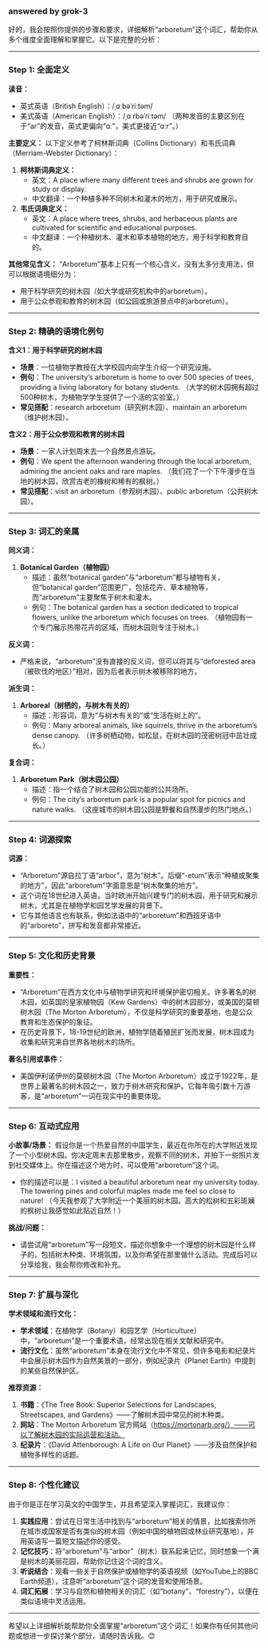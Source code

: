 ### answered by grok-3
好的，我会按照你提供的步骤和要求，详细解析“arboretum”这个词汇，帮助你从多个维度全面理解和掌握它。以下是完整的分析：

---

### Step 1: 全面定义

**读音：**
- 英式英语（British English）：/ˌɑːbəˈriːtəm/
- 美式英语（American English）：/ˌɑːrbəˈriːtəm/
（两种发音的主要区别在于“ar”的发音，英式更偏向“ɑː”，美式更接近“ɑːr”。）

**主要定义：**
以下定义参考了柯林斯词典（Collins Dictionary）和韦氏词典（Merriam-Webster Dictionary）：
1. **柯林斯词典定义：**
   - 英文：A place where many different trees and shrubs are grown for study or display.
   - 中文翻译：一个种植多种不同树木和灌木的地方，用于研究或展示。
2. **韦氏词典定义：**
   - 英文：A place where trees, shrubs, and herbaceous plants are cultivated for scientific and educational purposes.
   - 中文翻译：一个种植树木、灌木和草本植物的地方，用于科学和教育目的。

**其他常见含义：**
“Arboretum”基本上只有一个核心含义，没有太多分支用法，但可以根据语境细分为：
- 用于科学研究的树木园（如大学或研究机构中的arboretum）。
- 用于公众参观和教育的树木园（如公园或旅游景点中的arboretum）。

---

### Step 2: 精确的语境化例句

**含义1：用于科学研究的树木园**
- **场景**：一位植物学教授在大学校园内向学生介绍一个研究设施。
- **例句**：The university’s arboretum is home to over 500 species of trees, providing a living laboratory for botany students.
  （大学的树木园拥有超过500种树木，为植物学学生提供了一个活的实验室。）
- **常见搭配**：research arboretum（研究树木园）、maintain an arboretum（维护树木园）。

**含义2：用于公众参观和教育的树木园**
- **场景**：一家人计划周末去一个自然景点游玩。
- **例句**：We spent the afternoon wandering through the local arboretum, admiring the ancient oaks and rare maples.
  （我们花了一个下午漫步在当地的树木园，欣赏古老的橡树和稀有的枫树。）
- **常见搭配**：visit an arboretum（参观树木园）、public arboretum（公共树木园）。

---

### Step 3: 词汇的亲属

**同义词：**
1. **Botanical Garden（植物园）**
   - 描述：虽然“botanical garden”与“arboretum”都与植物有关，但“botanical garden”范围更广，包括花卉、草本植物等，而“arboretum”主要聚焦于树木和灌木。
   - 例句：The botanical garden has a section dedicated to tropical flowers, unlike the arboretum which focuses on trees.
     （植物园有一个专门展示热带花卉的区域，而树木园则专注于树木。）

**反义词：**
- 严格来说，“arboretum”没有直接的反义词，但可以将其与“deforested area（被砍伐的地区）”相对，因为后者表示树木被移除的地方。

**派生词：**
1. **Arboreal（树栖的，与树木有关的）**
   - 描述：形容词，意为“与树木有关的”或“生活在树上的”。
   - 例句：Many arboreal animals, like squirrels, thrive in the arboretum’s dense canopy.
     （许多树栖动物，如松鼠，在树木园的茂密树冠中茁壮成长。）

**复合词：**
1. **Arboretum Park（树木园公园）**
   - 描述：指一个结合了树木园和公园功能的公共场所。
   - 例句：The city’s arboretum park is a popular spot for picnics and nature walks.
     （这座城市的树木园公园是野餐和自然漫步的热门地点。）

---

### Step 4: 词源探索

**词源：**
- “Arboretum”源自拉丁语“arbor”，意为“树木”。后缀“-etum”表示“种植或聚集的地方”，因此“arboretum”字面意思是“树木聚集的地方”。
- 这个词在18世纪进入英语，当时欧洲开始兴建专门的树木园，用于研究和展示树木，尤其是在植物学和园艺学发展的背景下。
- 它与其他语言也有联系，例如法语中的“arboretum”和西班牙语中的“arboreto”，拼写和发音都非常接近。

---

### Step 5: 文化和历史背景

**重要性：**
- “Arboretum”在西方文化中与植物学研究和环境保护密切相关。许多著名的树木园，如英国的皇家植物园（Kew Gardens）中的树木园部分，或美国的莫顿树木园（The Morton Arboretum），不仅是科学研究的重要基地，也是公众教育和生态保护的象征。
- 在历史背景下，18-19世纪的欧洲，植物学随着殖民扩张而发展，树木园成为收集和研究来自世界各地树木的场所。

**著名引用或事件：**
- 美国伊利诺伊州的莫顿树木园（The Morton Arboretum）成立于1922年，是世界上最著名的树木园之一，致力于树木研究和保护。它每年吸引数十万游客，是“arboretum”一词在现实中的重要体现。

---

### Step 6: 互动式应用

**小故事/场景：**
假设你是一个热爱自然的中国学生，最近在你所在的大学附近发现了一个小型树木园。你决定周末去那里散步，观察不同的树木，并拍下一些照片发到社交媒体上。你在描述这个地方时，可以使用“arboretum”这个词。
- 你的描述可以是：I visited a beautiful arboretum near my university today. The towering pines and colorful maples made me feel so close to nature!
  （今天我参观了大学附近一个美丽的树木园。高大的松树和五彩斑斓的枫树让我感觉如此贴近自然！）

**挑战/问题：**
- 请尝试用“arboretum”写一段短文，描述你想象中一个理想的树木园是什么样子的，包括树木种类、环境氛围，以及你希望在那里做什么活动。完成后可以分享给我，我会帮你修改和补充。

---

### Step 7: 扩展与深化

**学术领域和流行文化：**
- **学术领域**：在植物学（Botany）和园艺学（Horticulture）中，“arboretum”是一个重要术语，经常出现在相关文献和研究中。
- **流行文化**：虽然“arboretum”本身在流行文化中不常见，但许多电影和纪录片中会展示树木园作为自然美景的一部分，例如纪录片《Planet Earth》中提到的某些自然保护区。

**推荐资源：**
1. **书籍**：《The Tree Book: Superior Selections for Landscapes, Streetscapes, and Gardens》——了解树木园中常见的树木种类。
2. **网站**：The Morton Arboretum 官方网站（https://mortonarb.org/）——可以了解树木园的实际运营和活动。
3. **纪录片**：《David Attenborough: A Life on Our Planet》——涉及自然保护和植物多样性的话题。

---

### Step 8: 个性化建议

由于你是正在学习英文的中国学生，并且希望深入掌握词汇，我建议你：
1. **实践应用**：尝试在日常生活中找到与“arboretum”相关的情景，比如搜索你所在城市或国家是否有类似的树木园（例如中国的植物园或林业研究基地），并用英语写一篇短文描述你的感受。
2. **记忆技巧**：将“arboretum”与“arbor”（树木）联系起来记忆，同时想象一个满是树木的美丽花园，帮助你记住这个词的含义。
3. **听说结合**：观看一些关于自然保护或植物学的英语视频（如YouTube上的BBC Earth频道），注意听“arboretum”这个词的发音和使用场景。
4. **词汇拓展**：学习与自然和植物相关的词汇（如“botany”、“forestry”），以便在类似语境中灵活运用。

---

希望以上详细解析能帮助你全面掌握“arboretum”这个词汇！如果你有任何其他问题或想进一步探讨某个部分，请随时告诉我。😊